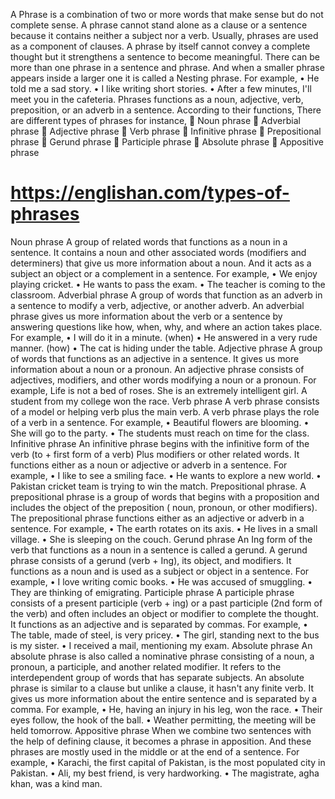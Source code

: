 
A Phrase is a combination of two or more words that make sense but do not complete sense. A phrase cannot stand alone as a clause or a sentence because it contains neither a subject nor a verb. Usually, phrases are used as a component of clauses. 
A phrase by itself cannot convey a complete thought but it strengthens a sentence to become meaningful. There can be more than one phrase in a sentence and phrase. And when a smaller phrase appears inside a larger one it is called a Nesting phrase. For example, 
•	He told me a sad story. 
•	I like writing short stories.
•	After a few minutes, I'll meet you in the cafeteria.
Phrases functions as a noun, adjective, verb, preposition, or an adverb in a sentence. According to their functions, There are different types of phrases for instance,
	Noun phrase 
	Adverbial phrase 
	Adjective phrase 
	Verb phrase 
	Infinitive phrase 
	Prepositional phrase 
	Gerund phrase 
	Participle phrase 
	Absolute phrase 
	Appositive phrase 
# https://englishan.com/types-of-phrases
Noun phrase 
A group of related words that functions as a noun in a sentence. It contains a noun and other associated words (modifiers and determiners) that give us more information about a noun. And it acts as a subject an object or a complement in a sentence.
For example, 
•	We enjoy playing cricket.
•	He wants to pass the exam.
•	The teacher is coming to the classroom.
Adverbial phrase 
A group of words that function as an adverb in a sentence to modify a verb, adjective, or another adverb. An adverbial phrase gives us more information about the verb or a sentence by answering questions like how, when, why, and where an action takes place.
For example, 
•	I will do it in a minute. (when)
•	He answered in a very rude manner. (how)
•	The cat is hiding under the table.
Adjective phrase
A group of words that functions as an adjective in a sentence. It gives us more information about a noun or a pronoun. An adjective phrase consists of adjectives, modifiers, and other words modifying a noun or a pronoun.
For example,
Life is not a bed of roses.
She is an extremely intelligent girl.
A student from my college won the race.
Verb phrase 
A verb phrase consists of a model or helping verb plus the main verb. A verb phrase plays the role of a verb in a sentence. 
For example, 
•	Beautiful flowers are blooming.
•	She will go to the party.
•	The students must reach on time for the class.
Infinitive phrase
An infinitive phrase begins with the infinitive form of the verb (to + first form of a verb) Plus modifiers or other related words. It functions either as a noun or adjective or adverb in a sentence. 
For example, 
•	I like to see a smiling face.
•	He wants to explore a new world.
•	Pakistan cricket team is trying to win the match.
Prepositional phrase.
A prepositional phrase is a group of words that begins with a proposition and includes the object of the preposition ( noun, pronoun, or other modifiers). The prepositional phrase functions either as an adjective or adverb in a sentence.
For example,
•	The earth rotates on its axis.
•	He lives in a small village.
•	She is sleeping on the couch.
Gerund phrase 
An Ing form of the verb that functions as a noun in a sentence is called a gerund. A gerund phrase consists of a gerund (verb + Ing), its object, and modifiers. It functions as a noun and is used as a subject or object in a sentence.
For example, 
•	I love writing comic books.
•	He was accused of smuggling.
•	They are thinking of emigrating.
Participle phrase 
A participle phrase consists of a present participle (verb + ing) or a past participle (2nd form of the verb) and often includes an object or modifier to complete the thought. It functions as an adjective and is separated by commas. For example, 
•	The table, made of steel, is very pricey.
•	The girl, standing next to the bus is my sister.
•	I received a mail, mentioning my exam.
Absolute phrase
An absolute phrase is also called a nominative phrase consisting of a noun, a pronoun, a participle, and another related modifier. It refers to the interdependent group of words that has separate subjects. An absolute phrase is similar to a clause but unlike a clause, it hasn't any finite verb. It gives us more information about the entire sentence and is separated by a comma. 
For example, 
•	He, having an injury in his leg, won the race.
•	Their eyes follow, the hook of the ball.
•	Weather permitting, the meeting will be held tomorrow.
Appositive phrase 
When we combine two sentences with the help of defining clause, it becomes a phrase in apposition. And these phrases are mostly used in the middle or at the end of a sentence. 
For example, 
•	Karachi, the first capital of Pakistan, is the most populated city in Pakistan.
•	Ali, my best friend, is very hardworking.
•	The magistrate, agha khan, was a kind man.
